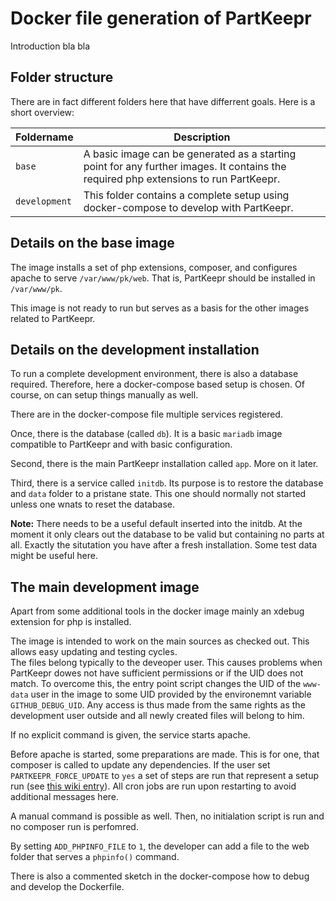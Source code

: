 # Docker file generation of PartKeepr

Introduction bla bla

## Folder structure

There are in fact different folders here that have differrent goals. Here is a short overview:

| Foldername | Description |
|----|----|
| `base` | A basic image can be generated as a starting point for any further images. It contains the required php extensions to run PartKeepr. |
| `development` | This folder contains a complete setup using docker-compose to develop with PartKeepr. |

## Details on the base image

The image installs a set of php extensions, composer, and configures apache to serve `/var/www/pk/web`. That is, PartKeepr should be installed in `/var/www/pk`.

This image is not ready to run but serves as a basis for the other images related to PartKeepr.

## Details on the development installation

To run a complete development environment, there is also a database required. Therefore, here a docker-compose based setup is chosen. Of course, on can setup things manually as well.

There are in the docker-compose file multiple services registered.

Once, there is the database (called `db`). It is a basic `mariadb` image compatible to PartKeepr and with basic configuration.

Second, there is the main PartKeepr installation called `app`. More on it later.

Third, there is a service called `initdb`. Its purpose is to restore the database and `data` folder to a pristane state. This one should normally not started unless one wnats to reset the database.

**Note:** There needs to be a useful default inserted into the initdb. At the moment it only clears out the database to be valid but containing no parts at all. Exactly the situtation you have after a fresh installation. Some test data might be useful here.

## The main development image

Apart from some additional tools in the docker image mainly an xdebug extension for php is installed.

The image is intended to work on the main sources as checked out. This allows easy updating and testing cycles.  
The files belong typically to the deveoper user. This causes problems when PartKeepr dowes not have sufficient permissions or if the UID does not match. To overcome this, the entry point script changes the UID of the `www-data` user in the image to some UID provided by the environemnt variable `GITHUB_DEBUG_UID`. Any access is thus made from the same rights as the development user outside and all newly created files will belong to him.

If no explicit command is given, the service starts apache.

Before apache is started, some preparations are made. This is for one, that composer is called to update any dependencies. If the user set `PARTKEEPR_FORCE_UPDATE` to `yes` a set of steps are run that represent a setup run (see [this wiki entry](https://wiki.partkeepr.org/wiki/Running_PartKeepr_from_GIT#Updating)). All cron jobs are run upon restarting to avoid additional messages here.

A manual command is possible as well.
Then, no initialation script is run and no composer run is perfomred.

By setting `ADD_PHPINFO_FILE` to `1`, the developer can add a file to the web folder that serves a `phpinfo()` command.

There is also a commented sketch in the docker-compose how to debug and develop the Dockerfile.
